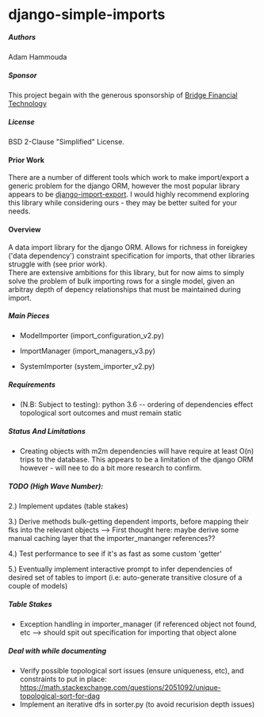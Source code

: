 django-simple-imports
=====================

##### Authors
Adam Hammouda

##### Sponsor
This project begain with the generous sponsorship of [Bridge Financial Technology](http://www.bridgeft.com/about/)

##### License
BSD 2-Clause "Simplified" License.

#### Prior Work
There are a number of different tools which work to make import/export a generic problem for the django ORM, 
however the most popular library appears to be [django-import-export](https://github.com/django-import-export/django-import-export).
I would highly recommend exploring this library while considering ours - they may be better suited for your needs.  

#### Overview
A data import library for the django ORM.  Allows for richness in foreigkey ('data dependency')
constraint specification for imports, that other libraries struggle with (see prior work).  
There are extensive ambitions for this library, but for now aims to simply solve the problem of 
bulk importing rows for a single model, given an arbitray depth of depency relationships that 
must be maintained during import.

##### Main Pieces

* ModelImporter (import_configuration_v2.py)

* ImportManager (import_managers_v3.py)

* SystemImporter (system_importer_v2.py)


##### Requirements
* (N.B: Subject to testing):  python 3.6 -- ordering of dependencies effect topological sort outcomes and must remain static

##### Status And Limitations
* Creating objects with m2m dependencies will have require at least O(n) trips to the database. 
This appears to be a limitation of the django ORM however - will nee to do a bit more research 
to confirm.

##### TODO (High Wave Number):
2.) Implement updates (table stakes)

3.) Derive methods bulk-getting dependent imports, before mapping their fks into the relevant objects
    -->  First thought here: maybe derive some manual caching layer that the importer_mananger references??

4.) Test performance to see if it's as fast as some custom 'getter'

5.) Eventually implement interactive prompt to infer dependencies of desired set of tables to import (i.e:
    auto-generate transitive closure of a couple of models)


##### Table Stakes
* Exception handling in importer_manager (if referenced object not found, etc --> should spit out specification for importing that object alone


##### Deal with while documenting
* Verify possible topological sort issues (ensure uniqueness, etc), and constraints to put in place:
  https://math.stackexchange.com/questions/2051092/unique-topological-sort-for-dag
* Implement an iterative dfs in sorter.py (to avoid recurision depth issues)